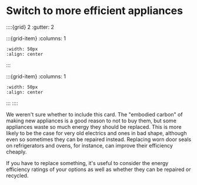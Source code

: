 # Switch to more efficient appliances 

::::{grid} 2
:gutter: 2

:::{grid-item}
:columns: 1
```{image} ../images/cost-2.jpg
:width: 50px
:align: center
```
:::

:::{grid-item}
:columns: 1 
```{image} ../images/1-star.jpg
:width: 50px
:align: center
```
:::
::::

We weren't sure whether to include this card. The "embodied carbon" of making new appliances is a good reason to not to buy them, but some appliances waste so much energy they should be replaced.  This is more likely to be the case for very old electrics and ones in bad shape, although even so sometimes they can be repaired instead.  Replacing worn door seals on refrigerators and ovens, for instance, can improve their efficiency cheaply.  

If you have to replace something, it's useful to consider the energy efficiency ratings of your options as well as whether they can be repaired or recycled.  